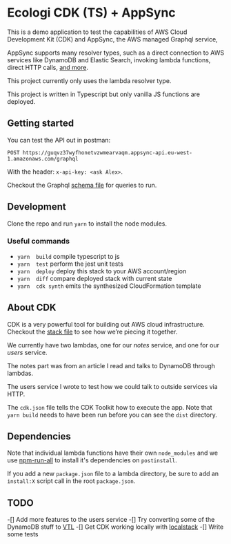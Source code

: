 # Ecologi CDK (TS) + AppSync

This is a demo application to test the capabilities of AWS Cloud Development Kit (CDK) and AppSync, the AWS managed Graphql service,

AppSync supports many resolver types, such as a direct connection to AWS services like DynamoDB and Elastic Search, invoking lambda functions, direct HTTP calls, [and more](https://docs.aws.amazon.com/appsync/latest/devguide/what-is-amplify.html).

This project currently only uses the lambda resolver type.

This project is written in Typescript but only vanilla JS functions are deployed.

## Getting started

You can test the API out in postman:

```
POST https://guqvz37wyfhonetvzwmearvaqm.appsync-api.eu-west-1.amazonaws.com/graphql
```

With the header: `x-api-key: <ask Alex>`.

Checkout the Graphql [schema file](./src/schema.graphql) for queries to run.

## Development

Clone the repo and run `yarn` to install the node modules.

### Useful commands

* `yarn  build`      compile typescript to js
* `yarn  test`       perform the jest unit tests
* `yarn  deploy`     deploy this stack to your AWS account/region
* `yarn  diff`       compare deployed stack with current state
* `yarn  cdk synth`  emits the synthesized CloudFormation template

## About CDK

CDK is a very powerful tool for building out AWS cloud infrastructure. Checkout the [stack file](./src/stack.ts) to see how we’re piecing it together.

We currently have two lambdas, one for our _notes_ service, and one for our _users_ service.

The notes part was from an article I read and talks to DynamoDB through lambdas.

The users service I wrote to test how we could talk to outside services via HTTP.

The `cdk.json` file tells the CDK Toolkit how to execute the app. Note that `yarn build` needs to have been run before you can see the `dist` directory.

## Dependencies

Note that individual lambda functions have their own `node_modules` and we use [npm-run-all](https://github.com/mysticatea/npm-run-all) to install it's dependencies on `postinstall`.

If you add a new `package.json` file to a lambda directory, be sure to add an `install:X` script call in the root `package.json`.

## TODO

-[] Add more features to the users service
-[] Try converting some of the DynamoDB stuff to [VTL](https://docs.aws.amazon.com/appsync/latest/devguide/resolver-mapping-template-reference-programming-guide.html)
-[] Get CDK working locally with [localstack](https://localstack.cloud/)
-[] Write some tests
